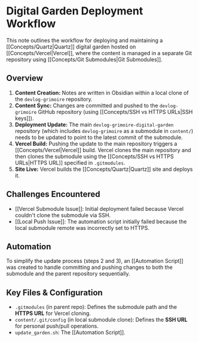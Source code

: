 # Digital Garden Deployment Workflow

This note outlines the workflow for deploying and maintaining a [[Concepts/Quartz|Quartz]] digital garden hosted on [[Concepts/Vercel|Vercel]], where the content is managed in a separate Git repository using [[Concepts/Git Submodules|Git Submodules]].

## Overview

1.  **Content Creation:** Notes are written in Obsidian within a local clone of the `devlog-grimoire` repository.
2.  **Content Sync:** Changes are committed and pushed to the `devlog-grimoire` GitHub repository (using [[Concepts/SSH vs HTTPS URLs|SSH keys]]).
3.  **Deployment Update:** The main `devlog-grimoire-digital-garden` repository (which includes `devlog-grimoire` as a submodule in `content/`) needs to be updated to point to the latest commit of the submodule.
4.  **Vercel Build:** Pushing the update to the main repository triggers a [[Concepts/Vercel|Vercel]] build. Vercel clones the main repository and then clones the submodule using the [[Concepts/SSH vs HTTPS URLs|HTTPS URL]] specified in `.gitmodules`.
5.  **Site Live:** Vercel builds the [[Concepts/Quartz|Quartz]] site and deploys it.

## Challenges Encountered

*   [[Vercel Submodule Issue]]: Initial deployment failed because Vercel couldn't clone the submodule via SSH.
*   [[Local Push Issue]]: The automation script initially failed because the local submodule remote was incorrectly set to HTTPS.

## Automation

To simplify the update process (steps 2 and 3), an [[Automation Script]] was created to handle committing and pushing changes to both the submodule and the parent repository sequentially.

## Key Files & Configuration

*   `.gitmodules` (in parent repo): Defines the submodule path and the **HTTPS URL** for Vercel cloning.
*   `content/.git/config` (in local submodule clone): Defines the **SSH URL** for personal push/pull operations.
*   `update_garden.sh`: The [[Automation Script]].

